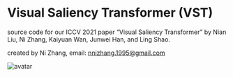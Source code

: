 # Visual Saliency Transformer (VST)

source code for our ICCV 2021 paper “Visual Saliency Transformer” by Nian Liu, Ni Zhang, Kaiyuan Wan, Junwei Han, and Ling Shao.

created by Ni Zhang, email: nnizhang.1995@gmail.com

![avatar](https://github.com/nnizhang/SMAC/blob/main/Network.png)
